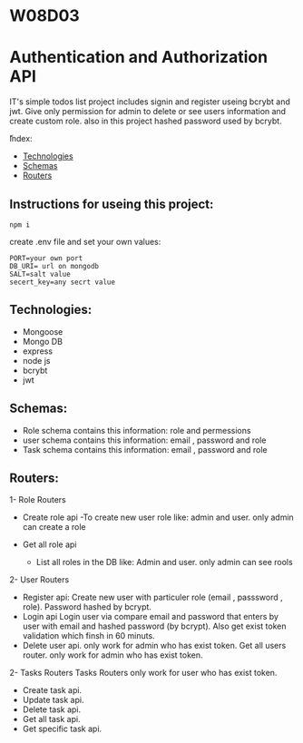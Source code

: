 # W08D03
# Authentication and Authorization API
IT's simple todos list project includes signin and register useing bcrybt and jwt. Give only permission for admin to delete or see users information and create custom role. also in this project hashed password used by bcrybt.

ّIndex:
* [Technologies](#technologies)
* [Schemas](#Schemas)
* [Routers](#Routers)

## Instructions for useing this project:
```
npm i  
 ```
create .env file and set your own values:
```
PORT=your own port
DB_URI= url on mongodb
SALT=salt value
secert_key=any secrt value
```

## Technologies:
* Mongoose
* Mongo DB
* express
* node js
* bcrybt
* jwt


## Schemas:
 * Role schema
      contains this information: role and permessions
 * user schema
     contains this information: email , password and role
  * Task schema
     contains this information: email , password and role

 ## Routers:
 1- Role Routers

 * Create role api
      -To create new user role like: admin and user.
      only admin can create a role
      
 * Get all role api
      - List all roles in the DB like: Admin and user.
      only admin can see rools

        
 2- User Routers
   * Register api: 
Create new user with particuler role (email , passsword , role). Password hashed by bcrypt.
   * Login api
Login user via compare email and password that enters by user with email and hashed password (by bcrypt). Also get exist token validation which finsh in 60 minuts.
   * Delete user api.  only work for admin who has exist token.
Get all users router. only work for admin who has exist token.
          
          
 2- Tasks Routers 
Tasks Routers only work for user who has exist token.
   * Create task api.
   * Update task api.
   * Delete task api.
   * Get all task api.
   * Get specific task api.

   
